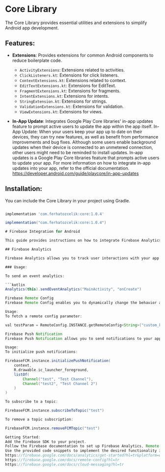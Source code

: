 # Core Library

The Core Library provides essential utilities and extensions to simplify Android app development.

## Features:

- **Extensions**: Provides extensions for common Android components to reduce boilerplate code.
  - `ActivityExtensions`: Extensions related to activities.
  - `ClickListeners.kt`: Extensions for click listeners.
  - `ContextExtensions.kt`: Extensions related to context.
  - `EditTextExtensions.kt`: Extensions for EditText.
  - `FragmentExtensions.kt`: Extensions for fragments.
  - `IntentExtensions.kt`: Extensions for intents.
  - `StringExtension.kt`: Extensions for strings.
  - `ValidationExtensions.kt`: Extensions for validation.
  - `ViewExtensions.kt`: Extensions for views.

- **In-App Update**: Integrates Google Play Core libraries' in-app updates feature to prompt active users to update the app within the app itself.
In-App Update:
When your users keep your app up to date on their devices, they can try new features, as well as benefit from performance improvements and bug fixes. Although some users enable background updates when their device is connected to an unmetered connection, other users might need to be reminded to install updates. In-app updates is a Google Play Core libraries feature that prompts active users to update your app.
For more information on how to integrate in-app updates into your app, refer to the official documentation.
https://developer.android.com/guide/playcore/in-app-updates

## Installation:

You can include the Core Library in your project using Gradle.

```groovy

implementation 'com.ferhatozcelik:core:1.0.4'

implementation("com.ferhatozcelik:core:1.0.4")

# Firebase Integration for Android

This guide provides instructions on how to integrate Firebase Analytics, Remote Config, and Push Notification features into your Android app.

## Firebase Analytics

Firebase Analytics allows you to track user interactions with your app and provides insights into user behavior. You can track various events such as user actions, screen views, and more.

### Usage:

To send an event analytics:

```kotlin
Analytics(this).sendEventAnalytics("MainActivity", "onCreate")

Firebase Remote Config
Firebase Remote Config enables you to dynamically change the behavior and appearance of your app without publishing an app update. You can define parameters and their default values in the Firebase console, and then fetch and activate them in your app.

Usage:
To fetch a remote config parameter:

val testParam = RemoteConfig.INSTANCE.getRemoteConfig<String>("custom_key")

Firebase Push Notification
Firebase Push Notification allows you to send notifications to your app users. You can target specific devices or user segments and send personalized notifications.

Usage:
To initialize push notifications:

FirebaseFCM.instance.initializePushNotification(
    context,
    R.drawable.ic_launcher_foreground,
    listOf(
        Channel("test", "Test Channel"),
        Channel("test2", "Test Channel 2")
    )
)

To subscribe to a topic:

FirebaseFCM.instance.subscribeToTopic("test")

To remove a topic subscription:

FirebaseFCM.instance.removeFCMTopic("test")

Getting Started:
Add the Firebase SDK to your project.
Follow the Firebase documentation to set up Firebase Analytics, Remote Config, and Push Notification services in your project.
Use the provided code snippets to implement the desired functionality in your app.
https://firebase.google.com/docs/analytics/get-started?hl=tr&platform=web
https://firebase.google.com/docs/remote-config?hl=tr
https://firebase.google.com/docs/cloud-messaging?hl=tr










